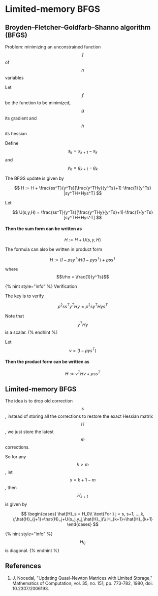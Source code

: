 # Limited-memory BFGS

## Broyden–Fletcher–Goldfarb–Shanno algorithm (BFGS)

Problem: minimizing an unconstrained function $$f$$of $$n$$variables

Let $$f$$ be the function to be minimized, $$g$$ its gradient and $$h$$ its hessian

Define $$s_k = x_{k+1} - x_k$$ and $$y_k = g_{k+1} - g_k$$

The BFGS update is given by

$$
H := H + \frac{ss^T}{y^Ts}[\frac{y^THy}{y^Ts}+1]-\frac{1}{y^Ts}[sy^TH+Hys^T]
$$

Let

$$
U(s,y,H) = \frac{ss^T}{y^Ts}[\frac{y^THy}{y^Ts}+1]-\frac{1}{y^Ts}[sy^TH+Hys^T]
$$

#### Then the sum form can be written as

$$
H := H + U(s,y,H)
$$

The formula can also be written in product form

$$
H:=(I-\rho sy^T)H(I-\rho y s^T)+\rho ss^T
$$

where $$\rho = \frac{1}{y^Ts}$$

{% hint style="info" %}
Verification

The key is to verify

$$
\rho^2 ss^Ty^THy=\rho^2 sy^THys^T
$$

Note that $$y^THy$$is a scalar.
{% endhint %}

Let $$v = (I-\rho ys^T)$$

#### Then the product form can be written as

$$
H:=v^THv+\rho ss^T
$$

## Limited-memory BFGS

The idea is to drop old correction $$s$$, instead of storing all the corrections to restore the exact Hessian matrix $$H$$, we just store the latest $$m$$corrections.

So for any $$k>m$$, let $$s=k+1-m$$, then $$H_{k+1}$$is given by

$$
\begin{cases}
\hat{H}_s = H_0\\
\text{For } j = s, s+1, ...,k, \;\hat{H}_{j+1}=\hat{H}_j+U(s_j,y_j,\hat{H}_j)\\
H_{k+1}=\hat{H}_{k+1}
\end{cases}
$$

{% hint style="info" %}
$$H_0$$is diagonal.
{% endhint %}

## References

1. J. Nocedal, "Updating Quasi-Newton Matrices with Limited Storage," Mathematics of Computation, vol. 35, no. 151, pp. 773-782, 1980, doi: 10.2307/2006193.
